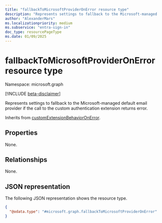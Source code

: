 ```yaml
---
title: "fallbackToMicrosoftProviderOnError resource type"
description: "Represents settings to fallback to the Microsoft-managed default email provider if the call to the custom authentication extension returns error."
author: "AlexanderMars"
ms.localizationpriority: medium
ms.subservice: "entra-sign-in"
doc_type: resourcePageType
ms.date: 01/09/2025
---
```


# fallbackToMicrosoftProviderOnError resource type

Namespace: microsoft.graph

[!INCLUDE [beta-disclaimer](../../includes/beta-disclaimer.md)]

Represents settings to fallback to the Microsoft-managed default email provider if the call to the custom authentication extension returns error.


Inherits from [customExtensionBehaviorOnError](../resources/customextensionbehavioronerror.md).


## Properties
None.

## Relationships
None.

## JSON representation
The following JSON representation shows the resource type.
<!-- {
  "blockType": "resource",
  "@odata.type": "microsoft.graph.fallbackToMicrosoftProviderOnError"
}
-->
``` json
{
  "@odata.type": "#microsoft.graph.fallbackToMicrosoftProviderOnError"
}
```